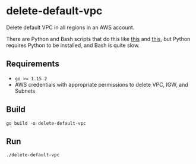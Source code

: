 # delete-default-vpc

Delete default VPC in all regions in an AWS account.

There are Python and Bash scripts that do this like [this](https://github.com/davidobrien1985/delete-aws-default-vpc) and [this](https://gist.github.com/jokeru/e4a25bbd95080cfd00edf1fa67b06996), but Python requires Python to be installed, and Bash is quite slow.

## Requirements

* `go >= 1.15.2`
* AWS credentials with appropriate permissions to delete VPC, IGW, and Subnets


## Build

`go build -o delete-default-vpc`

## Run

`./delete-default-vpc`
